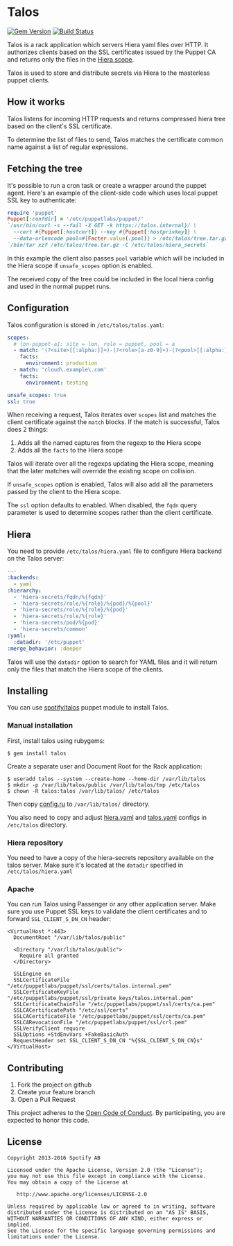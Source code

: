 Talos
=====

[![Gem Version](https://badge.fury.io/rb/talos.svg)](http://badge.fury.io/rb/talos)
[![Build Status](https://travis-ci.org/spotify/talos.png?branch=master)](https://travis-ci.org/spotify/talos)

Talos is a rack application which servers Hiera yaml files over HTTP.
It authorizes clients based on the SSL certificates issued by the Puppet CA and returns only the files in the
[Hiera scope](https://docs.puppetlabs.com/hiera/3.0/command_line.html#json-and-yaml-scopes).

Talos is used to store and distribute secrets via Hiera to the masterless puppet clients.

How it works
------------
Talos listens for incoming HTTP requests and returns compressed hiera
tree based on the client's SSL certificate.

To determine the list of files to send, Talos matches the certificate
common name against a list of regular expressions.

Fetching the tree
-----------------

It's possible to run a cron task or create a wrapper around the puppet
agent. Here's an example of the client-side code which uses local puppet SSL key
to authenticate:

```ruby
require 'puppet'
Puppet[:confdir] = '/etc/puppetlabs/puppet/'
`/usr/bin/curl -s --fail -X GET -k https://talos.internal}/ \
  --cert #{Puppet[:hostcert]} --key #{Puppet[:hostprivkey]} \
  --data-urlencode pool=#{Facter.value(:pool)} > /etc/talos/tree.tar.gz`
`/bin/tar xzf /etc/talos/tree.tar.gz -C /etc/talos/hiera_secrets`
```

In this example the client also passes `pool` variable which will
be included in the Hiera scope if `unsafe_scopes` option is enabled.

The received copy of the tree could be included in the local hiera config
and used in the normal puppet runs.

Configuration
-------------
Talos configuration is stored in `/etc/talos/talos.yaml`:

```yaml
scopes:
  # lon-puppet-a1: site = lon, role = puppet, pool = a
  - match: '(?<site>[[:alpha:]]+)-(?<role>[a-z0-9]+)-(?<pool>[[:alpha:]]+)'
    facts:
      environment: production
  - match: 'cloud\.example\.com'
    facts:
      environment: testing

unsafe_scopes: true
ssl: true
```

When receiving a request, Talos iterates over `scopes` list and matches
the client certificate against the `match` blocks. If the match is
successful, Talos does 2 things:

1. Adds all the named captures from the regexp to the Hiera scope
2. Adds all the `facts` to the Hiera scope

Talos will iterate over all the regexps updating the
Hiera scope, meaning that the later matches will override the existing
scope on collision.

If `unsafe_scopes` option is enabled, Talos will also add all the parameters
passed by the client to the Hiera scope.

The `ssl` option defaults to enabled. When disabled, the `fqdn` query parameter
is used to determine scopes rather than the client certificate.

Hiera
-----
You need to provide `/etc/talos/hiera.yaml` file to configure Hiera
backend on the Talos server:

```yaml
---
:backends:
  - yaml
:hierarchy:
  - 'hiera-secrets/fqdn/%{fqdn}'
  - 'hiera-secrets/role/%{role}/%{pod}/%{pool}'
  - 'hiera-secrets/role/%{role}/%{pod}'
  - 'hiera-secrets/role/%{role}'
  - 'hiera-secrets/pod/%{pod}'
  - 'hiera-secrets/common'
:yaml:
  :datadir: '/etc/puppet'
:merge_behavior: :deeper
```

Talos will use the `datadir` option to search for YAML files and it
will return only the files that match the Hiera scope of the clients.


Installing
----------

You can use [spotify/talos](https://github.com/spotify/puppet-talos)
puppet module to install Talos.

### Manual installation

First, install talos using rubygems:

    $ gem install talos

Create a separate user and Document Root for the Rack application:

    $ useradd talos --system --create-home --home-dir /var/lib/talos
    $ mkdir -p /var/lib/talos/public /var/lib/talos/tmp /etc/talos
    $ chown -R talos:talos /var/lib/talos/ /etc/talos

Then copy [config.ru](config.ru) to `/var/lib/talos/` directory.

You also need to copy and adjust [hiera.yaml](spec/fixtures/hiera.yaml) and
[talos.yaml](spec/fixtures/talos.yaml) configs in `/etc/talos` directory.

### Hiera repository

You need to have a copy of the hiera-secrets repository available on the
talos server. Make sure it's located at the `datadir` specified in
`/etc/talos/hiera.yaml`

### Apache

You can run Talos using Passenger or any other application server. Make
sure you use Puppet SSL keys to validate the client certificates and to
forward `SSL_CLIENT_S_DN_CN` header:

```apacheconf
<VirtualHost *:443>
  DocumentRoot "/var/lib/talos/public"

  <Directory "/var/lib/talos/public">
    Require all granted
  </Directory>

  SSLEngine on
  SSLCertificateFile "/etc/puppetlabs/puppet/ssl/certs/talos.internal.pem"
  SSLCertificateKeyFile "/etc/puppetlabs/puppet/ssl/private_keys/talos.internal.pem"
  SSLCertificateChainFile "/etc/puppetlabs/puppet/ssl/certs/ca.pem"
  SSLCACertificatePath "/etc/ssl/certs"
  SSLCACertificateFile "/etc/puppetlabs/puppet/ssl/certs/ca.pem"
  SSLCARevocationFile "/etc/puppetlabs/puppet/ssl/crl.pem"
  SSLVerifyClient require
  SSLOptions +StdEnvVars +FakeBasicAuth
  RequestHeader set SSL_CLIENT_S_DN_CN "%{SSL_CLIENT_S_DN_CN}s"
</VirtualHost>
```

Contributing
------------
1. Fork the project on github
2. Create your feature branch
3. Open a Pull Request

This project adheres to the [Open Code of Conduct][code-of-conduct]. By
participating, you are expected to honor this code.

[code-of-conduct]:
https://github.com/spotify/code-of-conduct/blob/master/code-of-conduct.md

License
-------
```text
Copyright 2013-2016 Spotify AB

Licensed under the Apache License, Version 2.0 (the "License");
you may not use this file except in compliance with the License.
You may obtain a copy of the License at

   http://www.apache.org/licenses/LICENSE-2.0

Unless required by applicable law or agreed to in writing, software
distributed under the License is distributed on an "AS IS" BASIS,
WITHOUT WARRANTIES OR CONDITIONS OF ANY KIND, either express or implied.
See the License for the specific language governing permissions and
limitations under the License.
```
